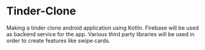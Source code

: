 # Tinder-Clone
Making a tinder clone android application using Kotlin.
Firebase will be used as backend service for the app. Various third party libraries will be used in order to create features like swipe cards.
